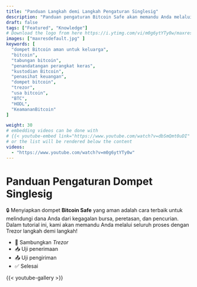 ```yaml
---
title: "Panduan Langkah demi Langkah Pengaturan Singlesig"
description: "Panduan pengaturan Bitcoin Safe akan memandu Anda melalui langkah-langkah untuk membuat dompet bitcoin singlesig"
draft: false
tags: ["Featured", "Knowledge"]
# Download the logo from here https://i.ytimg.com/vi/m0g6ytYTy0w/maxresdefault.jpg
images: ["maxresdefault.jpg" ]
keywords: [
  "dompet Bitcoin aman untuk keluarga",
  "bitcoin",
  "tabungan bitcoin",
  "penandatangan perangkat keras",
  "kustodian Bitcoin",
  "penasihat keuangan",
  "dompet bitcoin",
  "trezor",
  "usa bitcoin",
  "BTC",
  "HODL",
  "KeamananBitcoin"
]

weight: 30
# embedding videos can be done with 
# {{< youtube-embed link="https://www.youtube.com/watch?v=dbSmQmt0uDI" >}}
# or the list will be rendered below the content
videos:
  - "https://www.youtube.com/watch?v=m0g6ytYTy0w"
---
```



# Panduan Pengaturan Dompet Singlesig

🔒 Menyiapkan dompet **Bitcoin Safe** yang aman adalah cara terbaik untuk melindungi dana Anda dari kegagalan bursa, peretasan, dan pencurian. Dalam tutorial ini, kami akan memandu Anda melalui seluruh proses dengan Trezor langkah demi langkah!
 


- 🔐 Sambungkan *Trezor* 
- 📥 Uji penerimaan
- 📤 Uji pengiriman
- ✅ Selesai
 

{{< youtube-gallery >}}